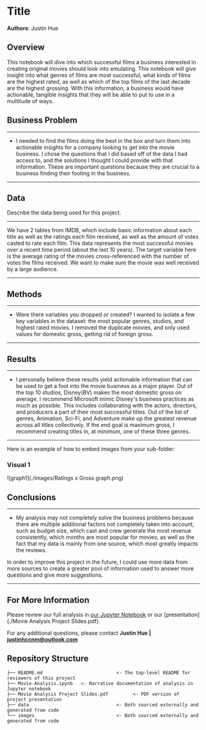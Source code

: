 # Title

**Authors**: Justin Hue

## Overview

This notebook will dive into which successful films a business interested in creating original movies should look into emulating. This notebook will give insight into what genres of films are most successful, what kinds of films are the highest rated, as well as which of the top films of the last decade are the highest grossing. With this information, a business would have actionable, tangible insights that they will be able to put to use in a multitude of ways.

## Business Problem

***
* I needed to find the films doing the best in the box and turn them into actionable insights for a company looking to get into the movie business. I chose the questions that I did based off of the data I had access to, and the solutions I thought I could provide with that information. These are important questions because they are crucial to a business finding their footing in the business.
***

## Data

Describe the data being used for this project.

***
We have 2 tables from IMDB, which include basic information about each title as well as the ratings each film received, as well as the amount of votes casted to rate each film.
This data represents the most successful movies over a recent time period (about the last 10 years).
The target variable here is the average rating of the movies cross-referenced with the number of votes the films received. We want to make sure the movie was well received by a large audience.
***

## Methods

***
* Were there variables you dropped or created? I wanted to isolate a few key variables in the dataset: the most popular genres, studios, and highest rated movies. I removed the duplicate movies, and only used values for domestic gross, getting rid of foreign gross.
***

## Results
***
* I personally believe these results yield actionable information that can be used to get a foot into the movie business as a major player. Out of the top 10 studios, Disney(BV) makes the most domestic gross on average.
I recommend Microsoft mimic Disney's business practices as much as possible. This includes collaborating with the actors, directors, and producers a part of their most successful titles.
Out of the list of genres, Animation, Sci-Fi, and Adventure make up the greatest revenue across all titles collectively. If the end goal is maximum gross, I recommend creating titles in, at minimum, one of these three genres.
***

Here is an example of how to embed images from your sub-folder:

### Visual 1
![graph1](./images/Ratings x Gross graph.png)

## Conclusions

*** 
* My analysis may not completely solve the business problems because there are multiple additional factors not completely taken into account, such as budget size, which cast and crew generate the most revenue consistently, which months are most popular for movies, as well as the fact that my data is mainly from one source, which most greatly impacts the reviews.

In order to improve this project in the future, I could use more data from more sources to create a greater pool of information used to answer more questions and give more suggestions.
***

## For More Information

Please review our full analysis in [our Jupyter Notebook](./Movie-Analysis.ipynb) or our [presentation](./Movie Analysis Project Slides.pdf).

For any additional questions, please contact **Justin Hue | justinhccnm@outlook.com**

## Repository Structure

```
├── README.md                           <- The top-level README for reviewers of this project
├── Movie-Analysis.ipynb   <- Narrative documentation of analysis in Jupyter notebook
├── Movie Analysis Project Slides.pdf         <- PDF version of project presentation
├── data                                <- Both sourced externally and generated from code
└── images                              <- Both sourced externally and generated from code
```
